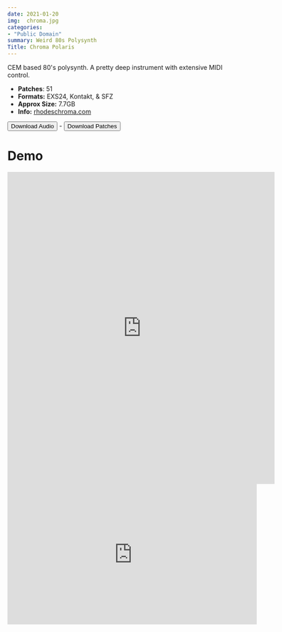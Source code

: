 ```yaml
---
date: 2021-01-20
img:  chroma.jpg
categories: 
- "Public Domain"
summary: Weird 80s Polysynth
Title: Chroma Polaris
---
```



CEM based 80's polysynth. A pretty deep instrument with extensive MIDI control.

-  **Patches**: 51
-   **Formats:** EXS24, Kontakt, & SFZ
-   **Approx Size:** 7.7GB
-   **Info:** [rhodeschroma.com](http://www.rhodeschroma.com/?id=polaris/)



<div class="buttons"> <a href="https://www.dropbox.com/sh/hmra2hmjt6xuu36/AABdzcwEJaIq1uHSJiSwGtyga?dl=0"> <button>Download Audio</button></a> - <a href="https://github.com/publicsamples/Fender-Chroma-Polaris"> <button>Download Patches</button></a></div>



# Demo

<iframe width="600" height="700" src="https://www.modularsamples.com/Demos/demos/chroma.html" frameborder="0" allow="accelerometer; autoplay; clipboard-write; encrypted-media; gyroscope; picture-in-picture" allowfullscreen></iframe>

<iframe width="560" height="315" src="https://www.youtube.com/embed/RpYX-Zx2QxY" frameborder="0" allow="accelerometer; autoplay; clipboard-write; encrypted-media; gyroscope; picture-in-picture" allowfullscreen></iframe>

